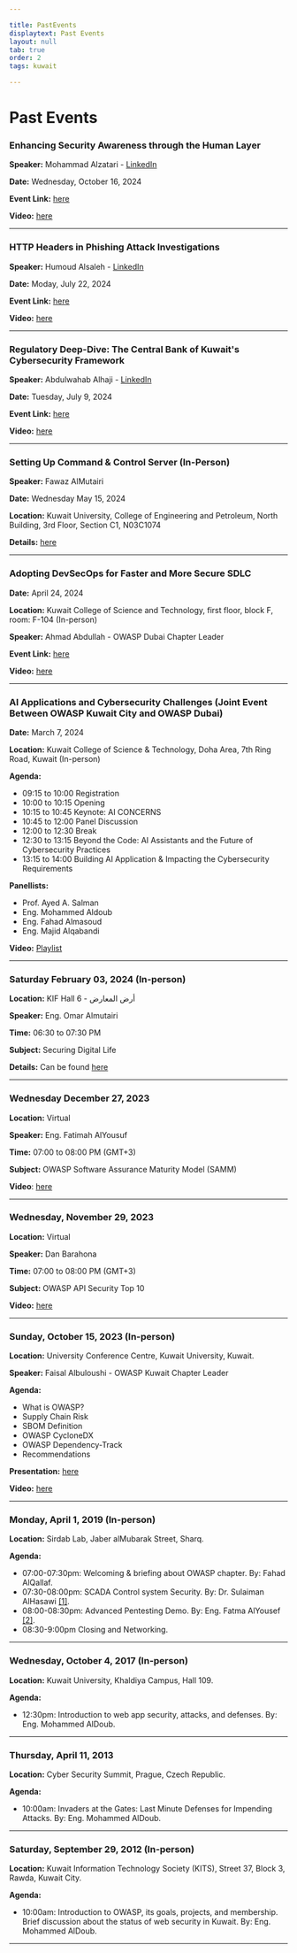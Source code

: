 ```yaml
---

title: PastEvents
displaytext: Past Events
layout: null
tab: true
order: 2
tags: kuwait

---
```


# Past Events

### Enhancing Security Awareness through the Human Layer

**Speaker:** Mohammad Alzatari - [LinkedIn](https://www.linkedin.com/in/mohammad-alzatari-8919b7b8/)

**Date:** Wednesday, October 16, 2024

**Event Link:** [here](https://www.linkedin.com/events/enhancingsecurityawarenessthrou7249484164310134788/about/)

**Video:** [here](https://www.youtube.com/watch?v=pliWP0OPU3U)

---

### HTTP Headers in Phishing Attack Investigations

**Speaker:** Humoud Alsaleh - [LinkedIn](https://www.linkedin.com/in/humoud-alsaleh-513a9bb8/)

**Date:** Moday, July 22, 2024

**Event Link:** [here](https://www.linkedin.com/events/httpheadersinphishingattackinve7218283407158497280/about/)

**Video:** [here](https://www.youtube.com/watch?v=wEmgIViPEdU)

---

### Regulatory Deep-Dive: The Central Bank of Kuwait's Cybersecurity Framework

**Speaker:** Abdulwahab Alhaji - [LinkedIn](https://www.linkedin.com/in/aalhaji/)

**Date:** Tuesday, July 9, 2024

**Event Link:** [here](https://www.linkedin.com/events/7214242855345655808/about/)

**Video:** [here](https://www.youtube.com/watch?v=2U-tRmshrt0)

---

### Setting Up Command & Control Server (In-Person)

**Speaker:** Fawaz AlMutairi

**Date:** Wednesday May 15, 2024

**Location:** Kuwait University, College of Engineering and Petroleum, North Building, 3rd Floor, Section C1, N03C1074

**Details:** [here](https://www.linkedin.com/events/settingupcommand-controlserver-7194741422816735233)

---

### Adopting DevSecOps for Faster and More Secure SDLC

**Date:** April 24, 2024

**Location:** Kuwait College of Science and Technology, first floor, block F, room: F-104 (In-person)

**Speaker:** Ahmad Abdullah - OWASP Dubai Chapter Leader

**Event Link:** [here](https://www.linkedin.com/events/adoptingdevsecopsforfasterandmo7187830867430424576/)

**Video:** [here](https://www.youtube.com/watch?v=Di39b3kBwgc)

---

### AI Applications and Cybersecurity Challenges (Joint Event Between OWASP Kuwait City and OWASP Dubai)

**Date:** March 7, 2024

**Location:** Kuwait College of Science & Technology, Doha Area, 7th Ring Road, Kuwait (In-person)

**Agenda:**
- 09:15 to 10:00    Registration
- 10:00 to 10:15    Opening
- 10:15 to 10:45    Keynote: AI CONCERNS
- 10:45 to 12:00    Panel Discussion
- 12:00 to 12:30    Break
- 12:30 to 13:15    Beyond the Code: AI Assistants and the Future of Cybersecurity Practices
- 13:15 to 14:00    Building AI Application & Impacting the Cybersecurity Requirements

**Panellists:**
- Prof. Ayed A. Salman
- Eng. Mohammed Aldoub
- Eng. Fahad Almasoud
- Eng. Majid Alqabandi

**Video:** [Playlist](https://www.youtube.com/playlist?list=PLVjQ82zauIerm5YzVP36Ud0C6Ueg9xkSI)

---

### Saturday February 03, 2024 (In-person)

**Location:** KIF Hall 6 - أرض المعارض

**Speaker:** Eng. Omar Almutairi

**Time:** 06:30 to 07:30 PM

**Subject:** Securing Digital Life

**Details:** Can be found [here](https://meetu.ps/e/MSvCD/12mrKn/i)

---

### Wednesday December 27, 2023

**Location:** Virtual

**Speaker:** Eng. Fatimah AlYousuf

**Time:** 07:00 to 08:00 PM (GMT+3)

**Subject:** OWASP Software Assurance Maturity Model (SAMM)

**Video**: [here](https://www.youtube.com/watch?v=REHn1kgjim8)

---

### Wednesday, November 29, 2023

**Location:** Virtual

**Speaker:** Dan Barahona

**Time:** 07:00 to 08:00 PM (GMT+3)

**Subject:** OWASP API Security Top 10

**Video:** [here](https://www.youtube.com/watch?v=p9zm7pEjNFE)

---

### Sunday, October 15, 2023 (In-person)

**Location:** University Conference Centre, Kuwait University, Kuwait.

**Speaker:** Faisal Albuloushi - OWASP Kuwait Chapter Leader

**Agenda:**
-	What is OWASP?
-	Supply Chain Risk
-	SBOM Definition
-	OWASP CycloneDX
-	OWASP Dependency-Track
-	Recommendations

**Presentation:** [here](https://github.com/OWASP/www-chapter-kuwait-city/blob/df08b06b687e4b1b70e2496b5483aaf2a97cea2d/assets/CERC%202023.pdf)

**Video:** [here](https://www.youtube.com/watch?v=rLbulIuBTpE)

---

### Monday, April 1, 2019 (In-person)

**Location:** Sirdab Lab, Jaber alMubarak Street, Sharq.

**Agenda:**
-	07:00-07:30pm: Welcoming & briefing about OWASP chapter. By: Fahad AlQallaf.
-	07:30-08:00pm: SCADA Control system Security. By: Dr. Sulaiman AlHasawi [[1]](/www-pdf-archive/Owasp-1-Trisis_Alhasawi.pdf).
-	08:00-08:30pm: Advanced Pentesting Demo. By: Eng. Fatma AlYousef [[2]](/www-pdf-archive/Fatma_Presentation.pdf).
-	08:30-9:00pm Closing and Networking.

---

### Wednesday, October 4, 2017 (In-person)

**Location:** Kuwait University, Khaldiya Campus, Hall 109.

**Agenda:**
-	12:30pm: Introduction to web app security, attacks, and defenses. By: Eng. Mohammed AlDoub.

---

### Thursday, April 11, 2013

**Location:** Cyber Security Summit, Prague, Czech Republic.

**Agenda:**
-	10:00am: Invaders at the Gates: Last Minute Defenses for Impending Attacks. By: Eng. Mohammed AlDoub.

---

### Saturday, September 29, 2012 (In-person)

**Location:** Kuwait Information Technology Society (KITS), Street 37, Block 3, Rawda, Kuwait City.

**Agenda:**
-	10:00am: Introduction to OWASP, its goals, projects, and membership. Brief discussion about the status of web security in Kuwait. By: Eng. Mohammed AlDoub.

---

